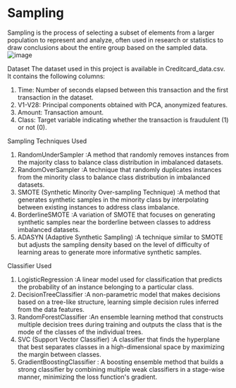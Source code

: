 # Sampling
Sampling is the process of selecting a subset of elements from a larger population to represent and analyze, often used in research or statistics to draw conclusions about the entire group based on the sampled data.
![image](https://github.com/nitleenk/Sampling/assets/127779292/52776dd3-4874-4224-a50e-4e0d563468f4)


Dataset
The dataset used in this project is available in Creditcard_data.csv. It contains the following columns:

1. Time: Number of seconds elapsed between this transaction and the first transaction in the dataset.
2. V1-V28: Principal components obtained with PCA, anonymized features.
3. Amount: Transaction amount.
4. Class: Target variable indicating whether the transaction is fraudulent (1) or not (0).

Sampling Techniques Used
1. RandomUnderSampler :A method that randomly removes instances from the majority class to balance class distribution in imbalanced datasets.
2. RandomOverSampler :A technique that randomly duplicates instances from the minority class to balance class distribution in imbalanced datasets.
3. SMOTE (Synthetic Minority Over-sampling Technique) :A method that generates synthetic samples in the minority class by interpolating between existing instances to address class imbalance.
4. BorderlineSMOTE :A variation of SMOTE that focuses on generating synthetic samples near the borderline between classes to address imbalanced datasets.
5. ADASYN (Adaptive Synthetic Sampling) :A technique similar to SMOTE but adjusts the sampling density based on the level of difficulty of learning areas to generate more informative synthetic samples.

Classifier Used
1. LogisticRegression :A linear model used for classification that predicts the probability of an instance belonging to a particular class.
2. DecisionTreeClassifier :A non-parametric model that makes decisions based on a tree-like structure, learning simple decision rules inferred from the data features.
3. RandomForestClassifier :An ensemble learning method that constructs multiple decision trees during training and outputs the class that is the mode of the classes of the individual trees.
4. SVC (Support Vector Classifier) :A classifier that finds the hyperplane that best separates classes in a high-dimensional space by maximizing the margin between classes.
5. GradientBoostingClassifier : A boosting ensemble method that builds a strong classifier by combining multiple weak classifiers in a stage-wise manner, minimizing the loss function's gradient.
